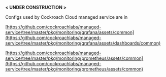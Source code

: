 
 **< UNDER CONSTRUCTION >**


Configs used by Cockroach Cloud managed service are in

[https://github.com/cockroachlabs/managed-service/tree/master/pkg/monitoring/grafana/assets/common](https://github.com/cockroachlabs/managed-service/tree/master/pkg/monitoring/grafana/assets/dashboards/common)

[https://github.com/cockroachlabs/managed-service/tree/master/pkg/monitoring/prometheus/assets/common](https://github.com/cockroachlabs/managed-service/tree/master/pkg/monitoring/prometheus/assets/common)


